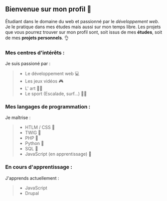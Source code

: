 ## Bienvenue sur mon profil 🤗

<!--
**eliooooooo/eliooooooo** is a ✨ _special_ ✨ repository because its `README.md` (this file) appears on your GitHub profile.

Here are some ideas to get you started:

- 🔭 I’m currently working on ...
- 🌱 I’m currently learning ...
- 👯 I’m looking to collaborate on ...
- 🤔 I’m looking for help with ...
- 💬 Ask me about ...
- 📫 How to reach me: ...
- 😄 Pronouns: ...
- ⚡ Fun fact: ...
-->

Étudiant dans le domaine du web et passionné par le *développement web*. Je le pratique dans mes études mais aussi sur mon temps libre.
Les projets que vous pourrez trouver sur mon profil sont, soit issus de mes **études**, soit de mes **projets personnels**. 👌

### Mes centres d'intérêts :

Je suis passioné par : 
 > - Le développement web 💻
 > - Les jeux vidéos 🎮
 > - L' art 👨‍🎨
 > - Le sport (Escalade, surf...) 🧗‍♂️

### Mes langages de programmation :

Je maîtrise : 
 > - HTLM / CSS 🏅
 > - TWIG 🏅
 > - PHP 🥇
 > - Python 🥈
 > - SQL 🥈
 > - JavaScript (en apprentissage) 🥉

### En cours d'apprentissage :

J'apprends actuellement : 
 > - JavaScript
 > - Drupal






